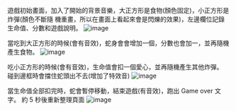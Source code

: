 遊戲初始畫面，加入了開始的背景音樂，大正方形是食物(顏色固定)，小正方形是炸彈(顏色不斷隨
機重畫，所以在畫面上看起來會是閃爍的效果)，左邊欄位記錄生命值、分數和遊戲說明。
![image](https://user-images.githubusercontent.com/84270617/218623001-23972e7a-876a-439f-9b73-75b41caa3f90.png)

當吃到大正方形的時候(會有音效)，蛇身會會增加一個，分數也會加一，並再隨機產生食物。
![image](https://user-images.githubusercontent.com/84270617/218623042-bb323e80-67ee-4a80-b51e-8dc62c068874.png)

吃小正方形的時候(會有音效)，生命值會扣一個愛心，並再隨機產生其他炸彈。
碰到邊框時會擋住蛇頭出不去(增加了特效音)
![image](https://user-images.githubusercontent.com/84270617/218623103-99806c16-05ed-42c1-a39a-5966527c2ff0.png)

當生命值全部扣完時，蛇會暫停移動，結束遊戲(有音效)，跑出 Game over 文字。
約 5 秒後重新整理頁面
![image](https://user-images.githubusercontent.com/84270617/218622835-d81096ff-ce25-480f-bc79-446740767e7e.png)

